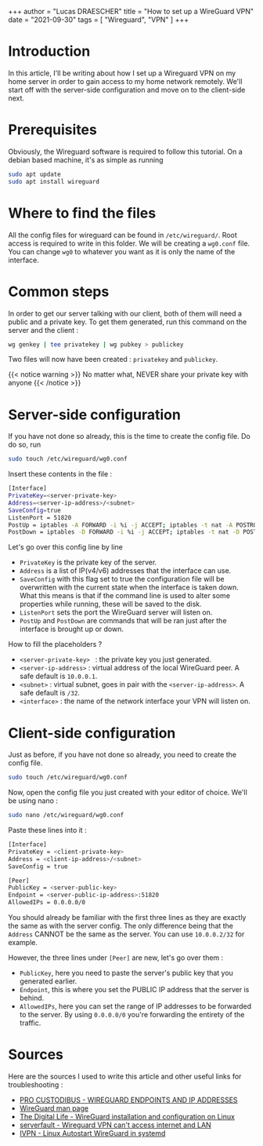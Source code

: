 +++
author = "Lucas DRAESCHER"
title = "How to set up a WireGuard VPN"
date = "2021-09-30"
tags = [
  "Wireguard",
  "VPN"
]
+++

# Introduction
In this article, I'll be writing about how I set up a Wireguard VPN on my home server in order to gain access to my home network remotely. We'll start off with the server-side configuration and move on to the client-side next.

# Prerequisites
Obviously, the Wireguard software is required to follow this tutorial. On a debian based machine, it's as simple as running 
```bash
sudo apt update  
sudo apt install wireguard
```

# Where to find the files
All the config files for wireguard can be found in `/etc/wireguard/`. Root access is required to write in this folder. We will be creating a `wg0.conf` file. You can change `wg0` to whatever you want as it is only the name of the interface.

# Common steps
In order to get our server talking with our client, both of them will need a public and a private key. To get them generated, run this command on the server and the client :
```bash
wg genkey | tee privatekey | wg pubkey > publickey
```
Two files will now have been created : `privatekey` and `publickey`.

{{< notice warning >}}
No matter what, NEVER share your private key with anyone
{{< /notice >}}

# Server-side configuration
If you have not done so already, this is the time to create the config file. Do do so, run 
```bash
sudo touch /etc/wireguard/wg0.conf
```

Insert these contents in the file :
```bash
[Interface]  
PrivateKey=<server-private-key>  
Address=<server-ip-address>/<subnet>  
SaveConfig=true  
ListenPort = 51820  
PostUp = iptables -A FORWARD -i %i -j ACCEPT; iptables -t nat -A POSTROUTING -o <interface> -j MASQUERADE;  
PostDown = iptables -D FORWARD -i %i -j ACCEPT; iptables -t nat -D POSTROUTING -o <interface> -j MASQUERADE;  
```

Let's go over this config line by line
- `PrivateKey` is the private key of the server.
- `Address` is a list of IP(v4/v6) addresses that the interface can use.
- `SaveConfig` with this flag set to true the configuration file will be overwritten with the current state when the interface is taken down. What this means is that if the command line is used to alter some properties while running, these will be saved to the disk.
- `ListenPort` sets the port the WireGuard server will listen on.
- `PostUp` and `PostDown` are commands that will be ran just after the interface is brought up or down.

How to fill the placeholders ?
- `<server-private-key> ` : the private key you just generated.
- `<server-ip-address>` : virtual address of the local WireGuard peer. A safe default is `10.0.0.1`.
- `<subnet>` : virtual subnet, goes in pair with the `<server-ip-address>`. A safe default is `/32`.
- `<interface>` : the name of the network interface your VPN will listen on.

# Client-side configuration
Just as before, if you have not done so already, you need to create the config file. 
```bash
sudo touch /etc/wireguard/wg0.conf
```

Now, open the config file you just created with your editor of choice. We'll be using nano :
```bash
sudo nano /etc/wireguard/wg0.conf
```

Paste these lines into it :
```bash
[Interface]
PrivateKey = <client-private-key>
Address = <client-ip-address>/<subnet>
SaveConfig = true

[Peer]
PublicKey = <server-public-key>
Endpoint = <server-public-ip-address>:51820
AllowedIPs = 0.0.0.0/0
```

You should already be familiar with the first three lines as they are exactly the same as with the server config. The only difference being that the `Address` CANNOT be the same as the server. You can use `10.0.0.2/32` for example.

However, the three lines under `[Peer]` are new, let's go over them :
- `PublicKey`, here you need to paste the server's public key that you generated earlier.
- `Endpoint`, this is where you set the PUBLIC IP address that the server is behind.
- `AllowedIPs`, here you can set the range of IP addresses to be forwarded to the server. By using `0.0.0.0/0` you're forwarding the entirety of the traffic.


# Sources
Here are the sources I used to write this article and other useful links for troubleshooting :
- [PRO CUSTODIBUS - WIREGUARD ENDPOINTS AND IP ADDRESSES](https://www.procustodibus.com/blog/2021/01/wireguard-endpoints-and-ip-addresses/)
- [WireGuard man page](https://manpages.debian.org/unstable/wireguard-tools/wg-quick.8.en.html)
- [The Digital Life - WireGuard installation and configuration on Linux](https://www.the-digital-life.com/wireguard-installation-and-configuration/)
- [serverfault - Wireguard VPN can't access internet and LAN](https://serverfault.com/questions/1039643/wireguard-vpn-cant-access-internet-and-lan)
- [IVPN - Linux Autostart WireGuard in systemd](https://www.ivpn.net/knowledgebase/linux/linux-autostart-wireguard-in-systemd/)